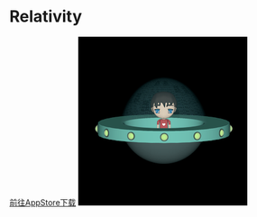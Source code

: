 # Relativity
[前往AppStore下载](https://itunes.apple.com/cn/app/%E7%9C%8B-%E9%82%A3%E6%97%B6%E7%A9%BA-%E7%9B%B8%E5%AF%B9%E8%AE%BA%E7%AE%80%E4%BB%8B/id1320748028)
![image](https://github.com/LetMorning/Relativity/blob/master/icon.png)
